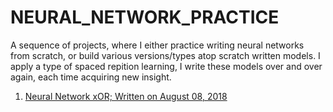 # NEURAL_NETWORK_PRACTICE

A sequence of projects, where I either practice writing neural networks from scratch, or build various versions/types atop scratch written models. I apply a type of spaced repition learning, I write these models over and over again, each time acquiring new insight.


1. [Neural Network xOR; Written on August 08, 2018](https://github.com/JordanMicahBennett/NEURAL-NETWORK-SIMPLE_V0.1)
